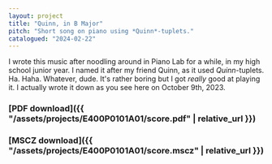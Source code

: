 ```yaml
---
layout: project
title: "Quinn, in B Major"
pitch: "Short song on piano using *Quinn*-tuplets."
catalogued: "2024-02-22"
---
```


I wrote this music after noodling around in Piano Lab for a while, in my high
school junior year. I named it after my friend Quinn, as it used
*Quinn*-tuplets. Ha. Haha. Whatever, dude. It's rather boring but I got *really*
good at playing it. I actually wrote it down as you see here on October 9th,
2023.

### [PDF download]({{ "/assets/projects/E400P0101A01/score.pdf" | relative_url }})
### [MSCZ download]({{ "/assets/projects/E400P0101A01/score.mscz" | relative_url }})
